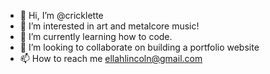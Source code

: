 - 👋 Hi, I’m @cricklette
- 👀 I’m interested in art and metalcore music!
- 🌱 I’m currently learning how to code.
- 💞️ I’m looking to collaborate on building a portfolio website
- 📫 How to reach me ellahlincoln@gmail.com

<!---
redamancyart/redamancyart is a ✨ special ✨ repository because its `README.md` (this file) appears on your GitHub profile.
You can click the Preview link to take a look at your changes.
--->
